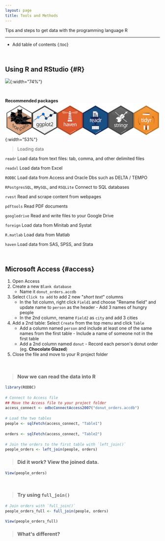 ```yaml
---
layout: page
title: Tools and Methods
---
```


Tips and steps to get data with the programming language R

---


* Add table of contents
{:toc}

<br>

## Using R and RStudio {#R}

![](https://images.g2crowd.com/uploads/attachment/file/68288/expirable-direct-uploads_2Fe8193163-4936-4785-bbb5-b760e9eb10b8_2FRStudio_IDE_1.1_Starbucks.png){:width="74%"}

<br>

__Recommended packages__
![](https://github.com/MPCA-air/air-methods/raw/master/images/tidy_packages.PNG){:width="53%"}


> Loading data

`readr`     Load data from text files: tab, comma, and other delimited files

`readxl`    Load data from Excel

`RODBC`     Load data from Access and Oracle Dbs such as DELTA / TEMPO

`RPostgresSQL`, `RMySQL`, and `RSQLite`  Connect to SQL databases

`rvest`     Read and scrape content from webpages

`pdftools`  Read PDF documents

`googledrive` Read and write files to your Google Drive

`foreign`   Load data from Minitab and Systat

`R.matlab`  Load data from Matlab

`haven`     Load data from SAS, SPSS, and Stata

<br>


## Microsoft Access {#access}

1. Open Access 
1. Create a new `Blank database`
    - Name it `donut_orders.accdb`
3. Select `Click to add` to add 2 new "_short text_" columns 
    - In the 1st column, right click `Field1` and choose "Rename field" and update name to `person` as the header 
          - Add 3 names of hungry people
    - In the 2nd column, rename `Field2` as `city` and add 3 cities
4. Add a 2nd table: Select `Create` from the top menu and click `Table`
    - Add a column named `person` and include at least one of the same names from the first table
          - Include a name of someone not in the first table
    - Add a 2nd column named `donut`
          - Record each person's donut order (eg. **Chocolate Glazed**)
5. Close the file and move to your R project folder

<br>

> ### Now we can read the data into R

```r
library(RODBC)

# Connect to Access file
## Move the Access file to your project folder
access_connect <- odbcConnectAccess2007("donut_orders.accdb")

# Load the two tables
people <- sqlFetch(access_connect, "Table1")

orders <- sqlFetch(access_connect, "Table2")

# Join the orders to the first table with `left_join()`
people_orders <- left_join(people, orders)

```

> ### Did it work? View the joined data.

```r
View(people_orders)
```

<br>

> ### Try using `full_join()`

```r
# Join orders with `full_join()`
people_orders_full <- full_join(people, orders)

View(people_orders_full)
```

> ### What's different?


